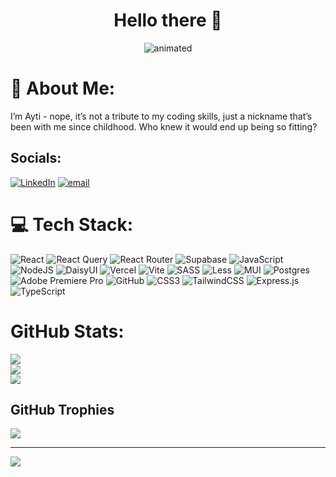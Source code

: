 
<h1 align="center">
   Hello there 👋
</h1>
 
<p align="center">
  <img src="https://media3.giphy.com/media/DwXOS8RqHocEM/giphy.gif" alt="animated" />
</p>


# 💫 About Me:
I’m Ayti - nope, it’s not a tribute to my coding skills, just a nickname that’s been with me since childhood. Who knew it would end up being so fitting?


##  Socials:
[![LinkedIn](https://img.shields.io/badge/LinkedIn-%230077B5.svg?logo=linkedin&logoColor=white)](https://linkedin.com/in/ayturul-yumer) [![email](https://img.shields.io/badge/Email-D14836?logo=gmail&logoColor=white)](mailto:ayturulyumer@gmail.com) 

# 💻 Tech Stack:
![React](https://img.shields.io/badge/react-%2320232a.svg?style=for-the-badge&logo=react&logoColor=%2361DAFB) ![React Query](https://img.shields.io/badge/-React%20Query-FF4154?style=for-the-badge&logo=react%20query&logoColor=white) ![React Router](https://img.shields.io/badge/React_Router-CA4245?style=for-the-badge&logo=react-router&logoColor=white) ![Supabase](https://img.shields.io/badge/Supabase-3ECF8E?style=for-the-badge&logo=supabase&logoColor=white) ![JavaScript](https://img.shields.io/badge/javascript-%23323330.svg?style=for-the-badge&logo=javascript&logoColor=%23F7DF1E) ![NodeJS](https://img.shields.io/badge/node.js-6DA55F?style=for-the-badge&logo=node.js&logoColor=white) ![DaisyUI](https://img.shields.io/badge/daisyui-5A0EF8?style=for-the-badge&logo=daisyui&logoColor=white) ![Vercel](https://img.shields.io/badge/vercel-%23000000.svg?style=for-the-badge&logo=vercel&logoColor=white) ![Vite](https://img.shields.io/badge/vite-%23646CFF.svg?style=for-the-badge&logo=vite&logoColor=white) ![SASS](https://img.shields.io/badge/SASS-hotpink.svg?style=for-the-badge&logo=SASS&logoColor=white) ![Less](https://img.shields.io/badge/less-2B4C80?style=for-the-badge&logo=less&logoColor=white) ![MUI](https://img.shields.io/badge/MUI-%230081CB.svg?style=for-the-badge&logo=mui&logoColor=white) ![Postgres](https://img.shields.io/badge/postgres-%23316192.svg?style=for-the-badge&logo=postgresql&logoColor=white) ![Adobe Premiere Pro](https://img.shields.io/badge/Adobe%20Premiere%20Pro-9999FF.svg?style=for-the-badge&logo=Adobe%20Premiere%20Pro&logoColor=white) ![GitHub](https://img.shields.io/badge/github-%23121011.svg?style=for-the-badge&logo=github&logoColor=white) ![CSS3](https://img.shields.io/badge/css3-%231572B6.svg?style=for-the-badge&logo=css3&logoColor=white) ![TailwindCSS](https://img.shields.io/badge/tailwindcss-%2338B2AC.svg?style=for-the-badge&logo=tailwind-css&logoColor=white) ![Express.js](https://img.shields.io/badge/express.js-%23404d59.svg?style=for-the-badge&logo=express&logoColor=%2361DAFB) ![TypeScript](https://img.shields.io/badge/typescript-%23007ACC.svg?style=for-the-badge&logo=typescript&logoColor=white)
#  GitHub Stats:
![](https://github-readme-stats.vercel.app/api?username=ayturulyumer&theme=blue_navy&hide_border=false&include_all_commits=true&count_private=true)<br/>
![](https://nirzak-streak-stats.vercel.app/?user=ayturulyumer&theme=blue_navy&hide_border=false)<br/>
![](https://github-readme-stats.vercel.app/api/top-langs/?username=ayturulyumer&theme=blue_navy&hide_border=false&include_all_commits=true&count_private=true&layout=compact)

##  GitHub Trophies
![](https://github-profile-trophy.vercel.app/?username=ayturulyumer&theme=aura&no-frame=false&no-bg=false&margin-w=4)

---
[![](https://visitcount.itsvg.in/api?id=ayturulyumer&icon=1&color=3)](https://visitcount.itsvg.in)

<!-- Proudly created with GPRM ( https://gprm.itsvg.in ) -->



